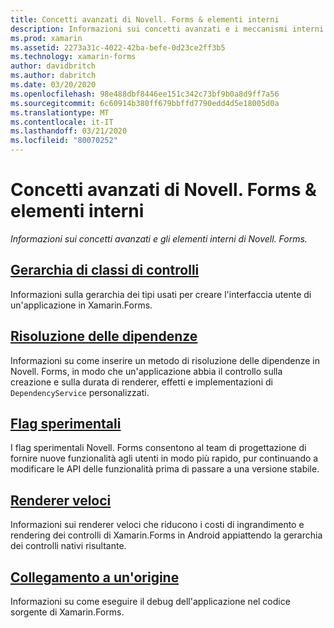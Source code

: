 ```yaml
---
title: Concetti avanzati di Novell. Forms & elementi interni
description: Informazioni sui concetti avanzati e i meccanismi interni di Xamarin.Forms.
ms.prod: xamarin
ms.assetid: 2273a31c-4022-42ba-befe-0d23ce2ff3b5
ms.technology: xamarin-forms
author: davidbritch
ms.author: dabritch
ms.date: 03/20/2020
ms.openlocfilehash: 98e488dbf8446ee151c342c73bf9b0a8d9ff7a56
ms.sourcegitcommit: 6c60914b380ff679bbffd7790edd4d5e18005d0a
ms.translationtype: MT
ms.contentlocale: it-IT
ms.lasthandoff: 03/21/2020
ms.locfileid: "80070252"
---
```

# <a name="xamarinforms-advanced-concepts--internals"></a>Concetti avanzati di Novell. Forms & elementi interni

_Informazioni sui concetti avanzati e gli elementi interni di Novell. Forms._

## <a name="controls-class-hierarchy"></a>[Gerarchia di classi di controlli](class-hierarchy.md)

Informazioni sulla gerarchia dei tipi usati per creare l'interfaccia utente di un'applicazione in Xamarin.Forms.

## <a name="dependency-resolution"></a>[Risoluzione delle dipendenze](dependency-resolution.md)

Informazioni su come inserire un metodo di risoluzione delle dipendenze in Novell. Forms, in modo che un'applicazione abbia il controllo sulla creazione e sulla durata di renderer, effetti e implementazioni di `DependencyService` personalizzati.

## <a name="experimental-flags"></a>[Flag sperimentali](experimental-flags.md)

I flag sperimentali Novell. Forms consentono al team di progettazione di fornire nuove funzionalità agli utenti in modo più rapido, pur continuando a modificare le API delle funzionalità prima di passare a una versione stabile.

## <a name="fast-renderers"></a>[Renderer veloci](fast-renderers.md)

Informazioni sui renderer veloci che riducono i costi di ingrandimento e rendering dei controlli di Xamarin.Forms in Android appiattendo la gerarchia dei controlli nativi risultante.

## <a name="source-link"></a>[Collegamento a un'origine](sourcelink.md)

Informazioni su come eseguire il debug dell'applicazione nel codice sorgente di Xamarin.Forms.
